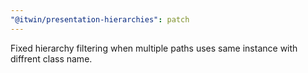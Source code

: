 ```yaml
---
"@itwin/presentation-hierarchies": patch
---
```


Fixed hierarchy filtering when multiple paths uses same instance with diffrent class name.
